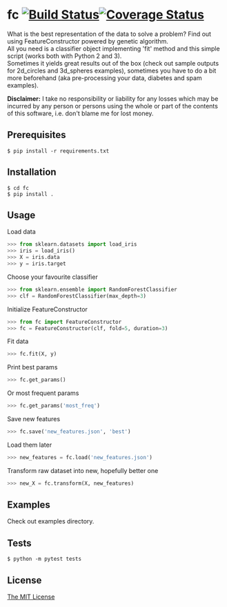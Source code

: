 # fc [![Build Status](https://travis-ci.org/Sowul/fc.svg?branch=master)](https://travis-ci.org/Sowul/fc)[![Coverage Status](https://coveralls.io/repos/github/Sowul/fc/badge.svg?branch=master)](https://coveralls.io/github/Sowul/fc?branch=master)

What is the best representation of the data to solve a problem? Find out using FeatureConstructor powered by genetic algorithm.<br> All you need is a classifier object implementing 'fit' method and this simple script (works both with Python 2 and 3).<br>
Sometimes it yields great results out of the box (check out sample outputs for 2d_circles and 3d_spheres examples), sometimes you have to do a bit more beforehand (aka pre-processing your data, diabetes and spam examples).

 __Disclaimer:__ I take no responsibility or liability for any losses which may be incurred by any person or persons using the whole or part of the contents of this software, i.e. don't blame me for lost money.<br>

## Prerequisites

```
$ pip install -r requirements.txt
```

## Installation

```
$ cd fc
$ pip install .
```

## Usage
Load data
```python
>>> from sklearn.datasets import load_iris
>>> iris = load_iris()
>>> X = iris.data
>>> y = iris.target
```
Choose your favourite classifier
```python
>>> from sklearn.ensemble import RandomForestClassifier
>>> clf = RandomForestClassifier(max_depth=3)
```
Initialize FeatureConstructor
```python
>>> from fc import FeatureConstructor
>>> fc = FeatureConstructor(clf, fold=5, duration=3)
```
Fit data
```python
>>> fc.fit(X, y)
```
Print best params
```python
>>> fc.get_params()
```
Or most frequent params
```python
>>> fc.get_params('most_freq')
```
Save new features
```python
>>> fc.save('new_features.json', 'best')
```
Load them later
```python
>>> new_features = fc.load('new_features.json')
```
Transform raw dataset into new, hopefully better one
```python
>>> new_X = fc.transform(X, new_features)
```
## Examples

Check out examples directory.

## Tests

```
$ python -m pytest tests
```

## License
[The MIT License](LICENSE)

